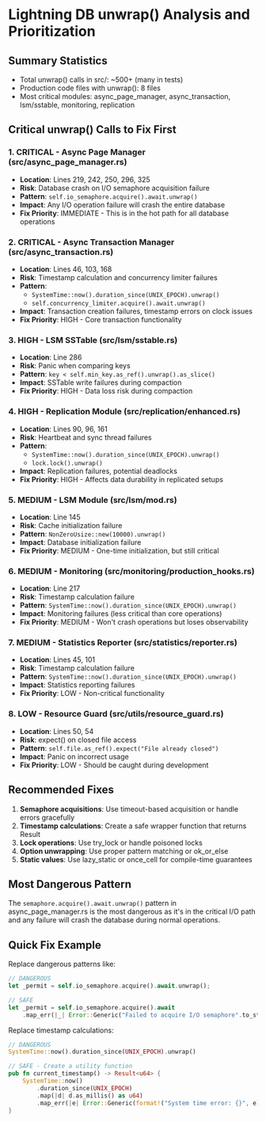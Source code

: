 # Lightning DB unwrap() Analysis and Prioritization

## Summary Statistics
- Total unwrap() calls in src/: ~500+ (many in tests)
- Production code files with unwrap(): 8 files
- Most critical modules: async_page_manager, async_transaction, lsm/sstable, monitoring, replication

## Critical unwrap() Calls to Fix First

### 1. **CRITICAL - Async Page Manager** (src/async_page_manager.rs)
- **Location**: Lines 219, 242, 250, 296, 325
- **Risk**: Database crash on I/O semaphore acquisition failure
- **Pattern**: `self.io_semaphore.acquire().await.unwrap()`
- **Impact**: Any I/O operation failure will crash the entire database
- **Fix Priority**: IMMEDIATE - This is in the hot path for all database operations

### 2. **CRITICAL - Async Transaction Manager** (src/async_transaction.rs)
- **Location**: Lines 46, 103, 168
- **Risk**: Timestamp calculation and concurrency limiter failures
- **Pattern**: 
  - `SystemTime::now().duration_since(UNIX_EPOCH).unwrap()`
  - `self.concurrency_limiter.acquire().await.unwrap()`
- **Impact**: Transaction creation failures, timestamp errors on clock issues
- **Fix Priority**: HIGH - Core transaction functionality

### 3. **HIGH - LSM SSTable** (src/lsm/sstable.rs)
- **Location**: Line 286
- **Risk**: Panic when comparing keys
- **Pattern**: `key < self.min_key.as_ref().unwrap().as_slice()`
- **Impact**: SSTable write failures during compaction
- **Fix Priority**: HIGH - Data loss risk during compaction

### 4. **HIGH - Replication Module** (src/replication/enhanced.rs)
- **Location**: Lines 90, 96, 161
- **Risk**: Heartbeat and sync thread failures
- **Pattern**: 
  - `SystemTime::now().duration_since(UNIX_EPOCH).unwrap()`
  - `lock.lock().unwrap()`
- **Impact**: Replication failures, potential deadlocks
- **Fix Priority**: HIGH - Affects data durability in replicated setups

### 5. **MEDIUM - LSM Module** (src/lsm/mod.rs)
- **Location**: Line 145
- **Risk**: Cache initialization failure
- **Pattern**: `NonZeroUsize::new(10000).unwrap()`
- **Impact**: Database initialization failure
- **Fix Priority**: MEDIUM - One-time initialization, but still critical

### 6. **MEDIUM - Monitoring** (src/monitoring/production_hooks.rs)
- **Location**: Line 217
- **Risk**: Timestamp calculation failure
- **Pattern**: `SystemTime::now().duration_since(UNIX_EPOCH).unwrap()`
- **Impact**: Monitoring failures (less critical than core operations)
- **Fix Priority**: MEDIUM - Won't crash operations but loses observability

### 7. **MEDIUM - Statistics Reporter** (src/statistics/reporter.rs)
- **Location**: Lines 45, 101
- **Risk**: Timestamp calculation failure
- **Pattern**: `SystemTime::now().duration_since(UNIX_EPOCH).unwrap()`
- **Impact**: Statistics reporting failures
- **Fix Priority**: LOW - Non-critical functionality

### 8. **LOW - Resource Guard** (src/utils/resource_guard.rs)
- **Location**: Lines 50, 54
- **Risk**: expect() on closed file access
- **Pattern**: `self.file.as_ref().expect("File already closed")`
- **Impact**: Panic on incorrect usage
- **Fix Priority**: LOW - Should be caught during development

## Recommended Fixes

1. **Semaphore acquisitions**: Use timeout-based acquisition or handle errors gracefully
2. **Timestamp calculations**: Create a safe wrapper function that returns Result
3. **Lock operations**: Use try_lock or handle poisoned locks
4. **Option unwrapping**: Use proper pattern matching or ok_or_else
5. **Static values**: Use lazy_static or once_cell for compile-time guarantees

## Most Dangerous Pattern
The `semaphore.acquire().await.unwrap()` pattern in async_page_manager.rs is the most dangerous as it's in the critical I/O path and any failure will crash the database during normal operations.

## Quick Fix Example

Replace dangerous patterns like:
```rust
// DANGEROUS
let _permit = self.io_semaphore.acquire().await.unwrap();

// SAFE
let _permit = self.io_semaphore.acquire().await
    .map_err(|_| Error::Generic("Failed to acquire I/O semaphore".to_string()))?;
```

Replace timestamp calculations:
```rust
// DANGEROUS
SystemTime::now().duration_since(UNIX_EPOCH).unwrap()

// SAFE - Create a utility function
pub fn current_timestamp() -> Result<u64> {
    SystemTime::now()
        .duration_since(UNIX_EPOCH)
        .map(|d| d.as_millis() as u64)
        .map_err(|e| Error::Generic(format!("System time error: {}", e)))
}
```